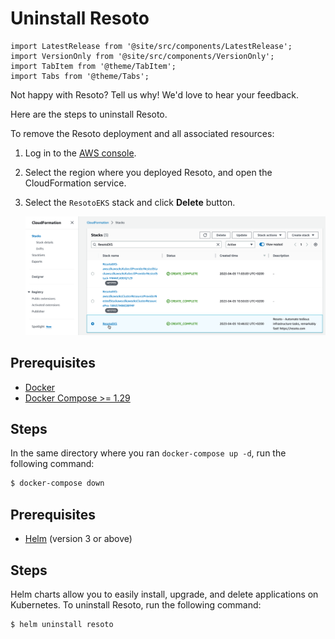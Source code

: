 # Uninstall Resoto

```mdx-code-block
import LatestRelease from '@site/src/components/LatestRelease';
import VersionOnly from '@site/src/components/VersionOnly';
import TabItem from '@theme/TabItem';
import Tabs from '@theme/Tabs';
```

Not happy with Resoto? Tell us why! We'd love to hear your feedback.

Here are the steps to uninstall Resoto.

<Tabs groupId="install-method">
<TabItem value="aws" label="Amazon Web Services">

To remove the Resoto deployment and all associated resources:

1. Log in to the [AWS console](https://console.aws.amazon.com).

2. Select the region where you deployed Resoto, and open the CloudFormation service.

3. Select the `ResotoEKS` stack and click **Delete** button.

   ![Screenshot of AWS Console](./img/cf_stack.png)

</TabItem>
<TabItem value="docker" label="Docker">

## Prerequisites

- [Docker](https://docs.docker.com/get-started#download-and-install-docker)
- [Docker Compose >= 1.29](https://docs.docker.com/compose/install)

## Steps

In the same directory where you ran `docker-compose up -d`, run the following command:

```bash
$ docker-compose down
```

</TabItem>
<TabItem value="kubernetes" label="Kubernetes">

## Prerequisites

- [Helm](https://helm.sh) (version 3 or above)

## Steps

Helm charts allow you to easily install, upgrade, and delete applications on Kubernetes. To uninstall Resoto, run the following command:

```bash
$ helm uninstall resoto
```

</TabItem>

</Tabs>

